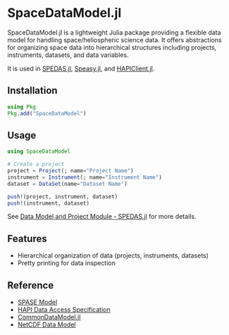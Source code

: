 # SpaceDataModel.jl

SpaceDataModel.jl is a lightweight Julia package providing a flexible data model for handling space/heliospheric science data. It offers abstractions for organizing space data into hierarchical structures including projects, instruments, datasets, and data variables.

It is used in [SPEDAS.jl](https://github.com/Beforerr/SPEDAS.jl), [Speasy.jl](https://github.com/SciQLop/Speasy.jl), and [HAPIClient.jl](https://github.com/JuliaSpacePhysics/HAPIClient.jl).

## Installation

```julia
using Pkg
Pkg.add("SpaceDataModel")
```

## Usage

```julia
using SpaceDataModel

# Create a project
project = Project(; name="Project Name")
instrument = Instrument(; name="Instrument Name")
dataset = DataSet(name="Dataset Name")

push!(project, instrument, dataset)
push!(instrument, dataset)
```

See [Data Model and Project Module - SPEDAS.jl](https://beforerr.github.io/SPEDAS.jl/dev/explanations/data_model/) for more details.

## Features

- Hierarchical organization of data (projects, instruments, datasets)
- Pretty printing for data inspection

## Reference

- [SPASE Model](https://spase-group.org/data/model/index.html)
- [HAPI Data Access Specification](https://github.com/hapi-server/data-specification)
- [CommonDataModel.jl](https://github.com/JuliaGeo/CommonDataModel.jl)
- [NetCDF Data Model](https://docs.unidata.ucar.edu/netcdf-c/current/netcdf_data_model.html)
